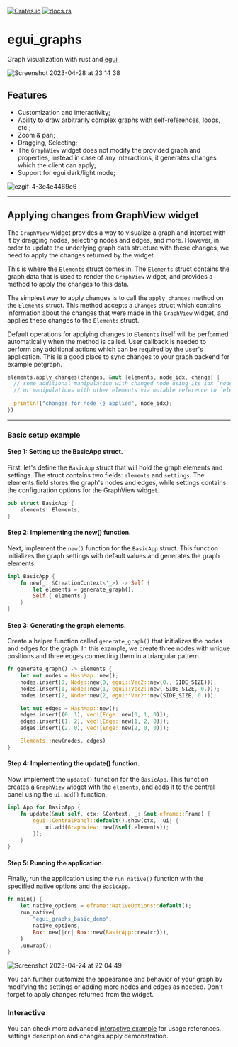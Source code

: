 [![Crates.io](https://img.shields.io/crates/v/egui_graphs)](https://crates.io/crates/egui_graphs)
[![docs.rs](https://img.shields.io/docsrs/egui_graphs)](https://docs.rs/egui_graphs)

# egui_graphs
Graph visualization with rust and [egui](https://github.com/emilk/egui)

![Screenshot 2023-04-28 at 23 14 38](https://user-images.githubusercontent.com/32969427/235233765-23b0673b-70e5-4138-9384-180804392dba.png)

## Features
* Customization and interactivity;
* Ability to draw arbitrarily complex graphs with self-references, loops, etc.;
* Zoom & pan;
* Dragging, Selecting;
* The `GraphView` widget does not modify the provided graph and properties, instead in case of any interactions, it generates changes which the client can apply;
* Support for egui dark/light mode;

![ezgif-4-3e4e4469e6](https://user-images.githubusercontent.com/32969427/233863786-11459176-b741-4343-8b42-7d9b3a8239ee.gif)

---
## Applying changes from GraphView widget

The `GraphView` widget provides a way to visualize a graph and interact with it by dragging nodes, selecting nodes and edges, and more. However, in order to update the underlying graph data structure with these changes, we need to apply the changes returned by the widget.

This is where the `Elements` struct comes in. The `Elements` struct contains the graph data that is used to render the `GraphView` widget, and provides a method to apply the changes to this data.

The simplest way to apply changes is to call the `apply_changes` method on the `Elements` struct. This method accepts a `Changes` struct which contains information about the changes that were made in the `GraphView` widget, and applies these changes to the `Elements` struct.

Default operations for applying changes to `Elements` itself will be performed automatically when the method is called. User callback is needed to perform any additional actions which can be required by the user's application. This is a good place to sync changes to your graph backend for example petgraph.

```rust
elements.apply_changes(changes, &mut |elements, node_idx, change| {
  // some additional manipulation with changed node using its idx `node_idx`
  // or manipulations with other elements via mutable reference to `elements`
  
  println!("changes for node {} applied", node_idx);
})
```

---

### Basic setup example
#### Step 1: Setting up the BasicApp struct. 

First, let's define the `BasicApp` struct that will hold the graph elements and settings. The struct contains two fields: `elements` and `settings`. The elements field stores the graph's nodes and edges, while settings contains the configuration options for the GraphView widget.
```rust 
pub struct BasicApp {
    elements: Elements,
}
```

#### Step 2: Implementing the new() function. 

Next, implement the `new()` function for the `BasicApp` struct. This function initializes the graph settings with default values and generates the graph elements.
```rust
impl BasicApp {
    fn new(_: &CreationContext<'_>) -> Self {
        let elements = generate_graph();
        Self { elements }
    }
}
```

#### Step 3: Generating the graph elements. 

Create a helper function called `generate_graph()` that initializes the nodes and edges for the graph. In this example, we create three nodes with unique positions and three edges connecting them in a triangular pattern.
```rust 
fn generate_graph() -> Elements {
    let mut nodes = HashMap::new();
    nodes.insert(0, Node::new(0, egui::Vec2::new(0., SIDE_SIZE)));
    nodes.insert(1, Node::new(1, egui::Vec2::new(-SIDE_SIZE, 0.)));
    nodes.insert(2, Node::new(2, egui::Vec2::new(SIDE_SIZE, 0.)));

    let mut edges = HashMap::new();
    edges.insert((0, 1), vec![Edge::new(0, 1, 0)]);
    edges.insert((1, 2), vec![Edge::new(1, 2, 0)]);
    edges.insert((2, 0), vec![Edge::new(2, 0, 0)]);

    Elements::new(nodes, edges)
}
```

#### Step 4: Implementing the update() function. 

Now, implement the `update()` function for the `BasicApp`. This function creates a `GraphView` widget with the `elements`, and adds it to the central panel using the `ui.add()` function.
```rust 
impl App for BasicApp {
    fn update(&mut self, ctx: &Context, _: &mut eframe::Frame) {
        egui::CentralPanel::default().show(ctx, |ui| {
            ui.add(GraphView::new(&self.elements));
        });
    }
}
```

#### Step 5: Running the application. 

Finally, run the application using the `run_native()` function with the specified native options and the `BasicApp`.
```rust 
fn main() {
    let native_options = eframe::NativeOptions::default();
    run_native(
        "egui_graphs_basic_demo",
        native_options,
        Box::new(|cc| Box::new(BasicApp::new(cc))),
    )
    .unwrap();
}
```

![Screenshot 2023-04-24 at 22 04 49](https://user-images.githubusercontent.com/32969427/234086555-afdf5dfa-31be-46f2-b46e-1e9a45e1a50f.png)


You can further customize the appearance and behavior of your graph by modifying the settings or adding more nodes and edges as needed. Don't forget to apply changes returned from the widget.

### Interactive

You can check more advanced [interactive example](https://github.com/blitzarx1/egui_graph/tree/master/examples/interactive) for usage references, settings description and changes apply demonstration.
